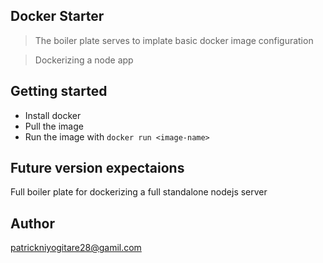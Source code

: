 ## Docker Starter
> The boiler plate serves to implate basic docker image configuration 



> Dockerizing a node app

## Getting started
- Install docker
- Pull the image
- Run the image with `docker run <image-name>`

## Future version expectaions
Full boiler plate for dockerizing  a full standalone nodejs server 


## Author
patrickniyogitare28@gamil.com